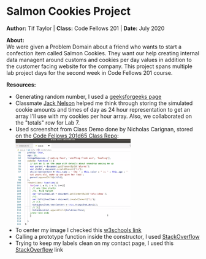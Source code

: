 # Salmon Cookies Project 
**Author:** Tif Taylor | **Class:** Code Fellows 201 | **Date:** July 2020

**About:**  
We were given a Problem Domain about a friend who wants to start a confection item called Salmon Cookies. They want our help creating internal data managent around customs and cookies per day values in addition to the customer facing website for the company. This project spans multiple lab project days for the second week in Code Fellows 201 course. 

**Resources:**
- Generating random number, I used a [geeksforgeeks page](https://www.geeksforgeeks.org/javascript-math-random-method/)
- Classmate [Jack Nelson](https://github.com/jnelsonjava) helped me think through storing the simulated cookie amounts and times of day as 24 hour representation to get an array I'll use with my cookies per hour array. Also, we collaborated on the "totals" row for Lab 7.
- Used screenshot from Class Demo done by Nicholas Carignan, stored on the [Code Fellows 201d65 Class Repo](https://github.com/codefellows/seattle-201d65):   
  <img src='img/labDemo.png' width='300px'>
- To center my image I checked this [w3schools link](https://www.w3schools.com/howto/howto_css_image_center.asp)
- Calling a prototype function inside the constructor, I used [StackOverflow](https://stackoverflow.com/a/2294254)
- Trying to keep my labels clean on my contact page, I used this [StackOverflow](https://stackoverflow.com/questions/4466596/css-how-to-align-vertically-a-label-and-input-inside-a-div/4467026) link